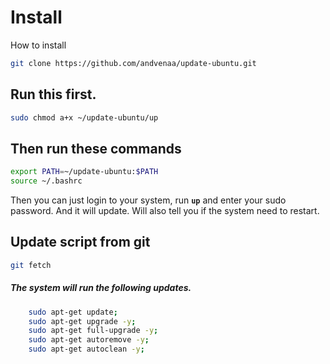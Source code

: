 # Install
How to install
```sh
git clone https://github.com/andvenaa/update-ubuntu.git
```

## Run this first.
```sh
sudo chmod a+x ~/update-ubuntu/up
```

## Then run these commands
```sh
export PATH=~/update-ubuntu:$PATH
source ~/.bashrc
```

Then you can just login to your system, run **```up```** and enter your sudo password. And it will update. Will also tell you if the system need to restart.

## Update script from git
```sh
git fetch
```

##### The system will run the following updates.
```sh
    sudo apt-get update;
    sudo apt-get upgrade -y;
    sudo apt-get full-upgrade -y;
    sudo apt-get autoremove -y;
    sudo apt-get autoclean -y;
```
